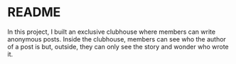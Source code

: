 # README

In this project, I built an exclusive clubhouse where members can write anonymous posts. Inside the clubhouse, members can see who the author of a post is but, outside, they can only see the story and wonder who wrote it.